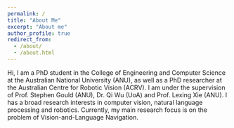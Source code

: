 ```yaml
---
permalink: /
title: "About Me"
excerpt: "About me"
author_profile: true
redirect_from: 
  - /about/
  - /about.html
---
```


Hi, I am a PhD student in the College of Engineering and Computer Science at the Australian National University (ANU), as well as a PhD researcher at the Australian Centre for Robotic Vision (ACRV). I am under the supervision of Prof. Stephen Gould (ANU), Dr. Qi Wu (UoA) and Prof. Lexing Xie (ANU). I has a broad research interests in computer vision, natural language processing and robotics. Currently, my main research focus is on the problem of Vision-and-Language Navigation.
